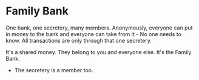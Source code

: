 # Family Bank

One bank, one secretery, many members. Anonymously, everyone can put in money to the bank and everyone can take from it - No one needs to know. All transactions are only through that one secretery. 

It's a shared money. They belong to you and everyone else. It's the Family Bank.

- The secretery is a member too.